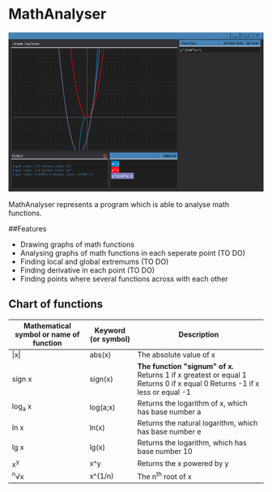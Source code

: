 # MathAnalyser

![Screenshot](https://github.com/MathMark/MathAnalyser/blob/master/ScreenShot.png)

MathAnalyser represents a program which is able to analyse math functions. 

##Features
- Drawing graphs of math functions
- Analysing graphs of math functions in each seperate point (TO DO)
- Finding local and global extremums (TO DO)
- Finding derivative in each point (TO DO)
- Finding points where several functions across with each other

## Chart of functions

| Mathematical symbol or name of function | Keyword (or symbol) | Description |
|-----------------------------------------|---------------------|-------------|
| \|x\| | abs(x) | The absolute value of x | &radic;x | sqrt(x) | The square root of x |
| sign x | sign(x) | **The function "signum" of x.** Returns 1 if x greatest or equal 1 Returns 0 if x equal 0 Returns -1 if x less or equal -1 |
| log<sub>a</sub> x | log(a;x) | Returns the logarithm of x, which has base number a |
| ln x | ln(x) | Returns the natural logarithm, which has base number e |
| lg x | lg(x) | Returns the logarithm, which has base number 10 |
| x<sup>y</sup> | x^y | Returns the x powered by y |
| <sup>n</sup>&radic;x | x^(1/n) | The n<sup>th</sup> root of x |
